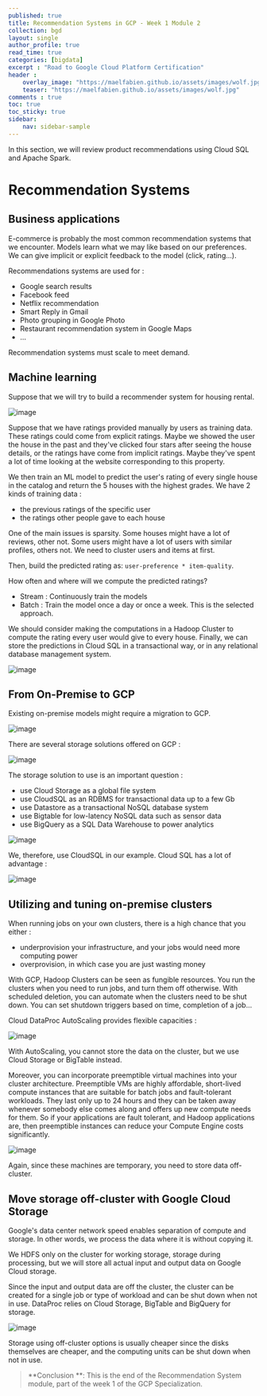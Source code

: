 ```yaml
---
published: true
title: Recommendation Systems in GCP - Week 1 Module 2
collection: bgd
layout: single
author_profile: true
read_time: true
categories: [bigdata]
excerpt : "Road to Google Cloud Platform Certification"
header :
    overlay_image: "https://maelfabien.github.io/assets/images/wolf.jpg"
    teaser: "https://maelfabien.github.io/assets/images/wolf.jpg"
comments : true
toc: true
toc_sticky: true
sidebar:
    nav: sidebar-sample
---
```


In this section, we will review product recommendations using Cloud SQL and Apache Spark. 

# Recommendation Systems

## Business applications

E-commerce is probably the most common recommendation systems that we encounter. Models learn what we may like based on our preferences. We can give implicit or explicit feedback to the model (click, rating...).

Recommendations systems are used for :
- Google search results
- Facebook feed
- Netflix recommendation
- Smart Reply in Gmail
- Photo grouping in Google Photo
- Restaurant recommendation system in Google Maps
- ...

Recommendation systems must scale to meet demand. 

## Machine learning

Suppose that we will try to build a recommender system for housing rental. 

![image](https://maelfabien.github.io/assets/images/gcp_48.jpg)

Suppose that we have ratings provided manually by users as training data. These ratings could come from explicit ratings. Maybe we showed the user the house in the past and they've clicked four stars after seeing the house details, or the ratings have come from implicit ratings. Maybe they've spent a lot of time looking at the website corresponding to this property. 

We then train an ML model to predict the user's rating of every single house in the catalog and return the 5 houses with the highest grades. We have 2 kinds of training data :
- the previous ratings of the specific user
- the ratings other people gave to each house

One of the main issues is sparsity. Some houses might have a lot of reviews, other not. Some users might have a lot of users with similar profiles, others not. We need to cluster users and items at first.

Then, build the predicted rating as: `user-preference * item-quality`.

How often and where will we compute the predicted ratings?
- Stream : Continuously train the models
- Batch : Train the model once a day or once a week. This is the selected approach.

We should consider making the computations in a Hadoop Cluster to compute the rating every user would give to every house. Finally, we can store the predictions in Cloud SQL in a transactional way, or in any relational database management system.

![image](https://maelfabien.github.io/assets/images/gcp_49.jpg)

## From On-Premise to GCP

Existing on-premise models might require a migration to GCP.

![image](https://maelfabien.github.io/assets/images/gcp_50.jpg)

There are several storage solutions offered on GCP :

![image](https://maelfabien.github.io/assets/images/gcp_51.jpg)

The storage solution to use is an important question :
- use Cloud Storage as a global file system
- use CloudSQL as an RDBMS for transactional data up to a few Gb
- use Datastore as a transactional NoSQL database system
- use Bigtable for low-latency NoSQL data such as sensor data
- use BigQuery as a SQL Data Warehouse to power analytics

![image](https://maelfabien.github.io/assets/images/gcp_52.jpg)

We, therefore, use CloudSQL in our example. Cloud SQL has a lot of advantage :

![image](https://maelfabien.github.io/assets/images/gcp_53.jpg)

## Utilizing and tuning on-premise clusters

When running jobs on your own clusters, there is a high chance that you either :
- underprovision your infrastructure, and your jobs would need more computing power 
- overprovision, in which case you are just wasting money

With GCP, Hadoop Clusters can be seen as fungible resources. You run the clusters when you need to run jobs, and turn them off otherwise. With scheduled deletion, you can automate when the clusters need to be shut down. You can set shutdown triggers based on time, completion of a job...

Cloud DataProc AutoScaling provides flexible capacities :

![image](https://maelfabien.github.io/assets/images/gcp_64.jpg)

With AutoScaling, you cannot store the data on the cluster, but we use Cloud Storage or BigTable instead.

Moreover, you can incorporate preemptible virtual machines into your cluster architecture. Preemptible VMs are highly affordable, short-lived compute instances that are suitable for batch jobs and fault-tolerant workloads. They last only up to 24 hours and they can be taken away whenever somebody else comes along and offers up new compute needs for them. So if your applications are fault tolerant, and Hadoop applications are, then preemptible instances can reduce your Compute Engine costs significantly.

![image](https://maelfabien.github.io/assets/images/gcp_65.jpg)

Again, since these machines are temporary, you need to store data off-cluster.

## Move storage off-cluster with Google Cloud Storage

Google's data center network speed enables separation of compute and storage. In other words, we process the data where it is without copying it.

We HDFS only on the cluster for working storage, storage during processing, but we will store all actual input and output data on Google Cloud storage.

Since the input and output data are off the cluster, the cluster can be created for a single job or type of workload and can be shut down when not in use. DataProc relies on Cloud Storage, BigTable and BigQuery for storage.

![image](https://maelfabien.github.io/assets/images/gcp_66.jpg)

Storage using off-cluster options is usually cheaper since the disks themselves are cheaper, and the computing units can be shut down when not in use.

> **Conclusion **: This is the end of the Recommendation System module, part of the week 1 of the GCP Specialization.
